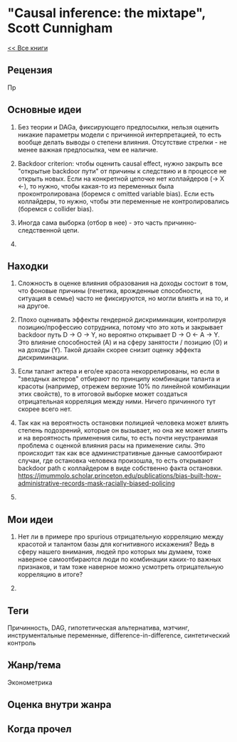 # "Causal inference: the mixtape", Scott Cunnigham

[<< Все книги](../README.md)

## Рецензия

Пр


## Основные идеи

1. Без теории и DAGа, фиксирующего предпосылки, нельзя оценить никакие параметры модели с причинной интерпретацией, то есть вообще делать выводы о степени влияния. Отсутствие стрелки - не менее важная предпосылка, чем ее наличие.

2. Backdoor criterion: чтобы оценить causal effect, нужно закрыть все "открытые backdoor пути" от причины к следствию и в процессе не открыть новых. Если на конкретной цепочке нет коллайдеров (-> X <-), то нужно, чтобы какая-то из переменных была проконтролирована (боремся с omitted variable bias). Если есть коллайдеры, то нужно, чтобы эти переменные не контролировались (боремся с collider bias).

3. Иногда сама выборка (отбор в нее) - это часть причинно-следственной цепи.

4.


## Находки

1. Сложность в оценке влияния образования на доходы состоит в том, что фоновые причины (генетика, врожденные способности, ситуация в семье) часто не фиксируются, но могли влиять и на то, и на другое.

2. Плохо оценивать эффекты гендерной дискриминации, контролируя позицию/профессию сотрудника, потому что это хоть и закрывает backdoor путь D -> O -> Y, но вероятно открывает D -> O <- A -> Y. Это влияние способностей (A) и на сферу занятости / позицию (O) и на доходы (Y). Такой дизайн скорее снизит оценку эффекта дискриминации.

3. Если талант актера и его/ее красота некоррелированы, но если в "звездных актеров" отбирают по принципу комбинации таланта и красоты (например, отрежем верхние 10% по линейной комбинации этих свойств), то в итоговой выборке может создаться отрицательная корреляция между ними. Ничего причинного тут скорее всего нет.

4. Так как на вероятность остановки полицией человека может влиять степень подозрений, которые он вызывает, но она же может влиять и на вероятность применения силы, то есть почти неустранимая проблема с оценкой влияния расы на применение силы. Это происходит так как все административные данные самоотбирают случаи, где остановка человека произошла, то есть открывают backdoor path с коллайдером в виде собственно факта остановки. https://jmummolo.scholar.princeton.edu/publications/bias-built-how-administrative-records-mask-racially-biased-policing

5. 


## Мои идеи

1. Нет ли в примере про spurious отрицательную корреляцию между красотой и талантом базы для когнитивного искажения? Ведь в сферу нашего внимания, людей про которых мы думаем, тоже наверное самоотбираются люди по комбинации каких-то важных признаков, и там тоже наверное можно усмотреть отрицательную корреляцию в итоге?

2.


## Теги

Причинность, DAG, гипотетическая альтернатива, мэтчинг, инструментальные переменные, difference-in-difference, синтетический контроль

## Жанр/тема

Эконометрика

## Оценка внутри жанра



## Когда прочел

